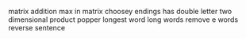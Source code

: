 matrix addition
max in matrix
choosey endings
has double letter
two dimensional product
popper
longest word
long words
remove e words
reverse sentence